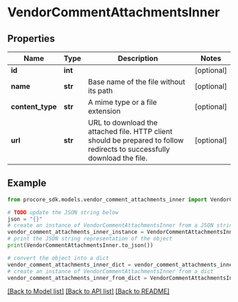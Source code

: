 # VendorCommentAttachmentsInner


## Properties

Name | Type | Description | Notes
------------ | ------------- | ------------- | -------------
**id** | **int** |  | [optional] 
**name** | **str** | Base name of the file without its path | [optional] 
**content_type** | **str** | A mime type or a file extension | [optional] 
**url** | **str** | URL to download the attached file. HTTP client should be prepared to follow redirects to successfully download the file. | [optional] 

## Example

```python
from procore_sdk.models.vendor_comment_attachments_inner import VendorCommentAttachmentsInner

# TODO update the JSON string below
json = "{}"
# create an instance of VendorCommentAttachmentsInner from a JSON string
vendor_comment_attachments_inner_instance = VendorCommentAttachmentsInner.from_json(json)
# print the JSON string representation of the object
print(VendorCommentAttachmentsInner.to_json())

# convert the object into a dict
vendor_comment_attachments_inner_dict = vendor_comment_attachments_inner_instance.to_dict()
# create an instance of VendorCommentAttachmentsInner from a dict
vendor_comment_attachments_inner_from_dict = VendorCommentAttachmentsInner.from_dict(vendor_comment_attachments_inner_dict)
```
[[Back to Model list]](../README.md#documentation-for-models) [[Back to API list]](../README.md#documentation-for-api-endpoints) [[Back to README]](../README.md)


